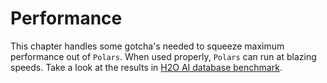 # Performance

This chapter handles some gotcha's needed to squeeze maximum performance out of `Polars`.
When used properly, `Polars` can run at blazing speeds. Take a look at the results in
[H2O AI database benchmark](https://h2oai.github.io/db-benchmark/).
